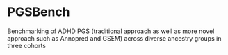 # PGSBench
Benchmarking of ADHD PGS (traditional approach as well as more novel approach such as Annopred and GSEM) across diverse ancestry groups in three cohorts
